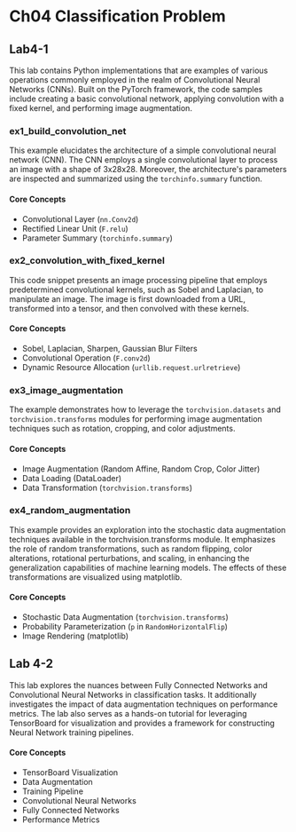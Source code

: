 # Ch04 Classification Problem

## Lab4-1 
This lab contains Python implementations that are examples of various operations commonly employed in the realm of Convolutional Neural Networks (CNNs). 
Built on the PyTorch framework, the code samples include creating a basic convolutional network, applying convolution with a fixed kernel, and performing image augmentation.
### ex1_build_convolution_net
This example elucidates the architecture of a simple convolutional neural network (CNN). The CNN employs a single convolutional layer to process an image with a shape of 3x28x28. Moreover, the architecture's parameters are inspected and summarized using the `torchinfo.summary` function.

#### Core Concepts
* Convolutional Layer (`nn.Conv2d`)
* Rectified Linear Unit (`F.relu`)
* Parameter Summary (`torchinfo.summary`)

### ex2_convolution_with_fixed_kernel
This code snippet presents an image processing pipeline that employs predetermined convolutional kernels, such as Sobel and Laplacian, to manipulate an image. The image is first downloaded from a URL, transformed into a tensor, and then convolved with these kernels.

#### Core Concepts
* Sobel, Laplacian, Sharpen, Gaussian Blur Filters
* Convolutional Operation (`F.conv2d`)
* Dynamic Resource Allocation (`urllib.request.urlretrieve`)

### ex3_image_augmentation
The example demonstrates how to leverage the `torchvision.datasets` and `torchvision.transforms` modules for performing image augmentation techniques such as rotation, cropping, and color adjustments.

#### Core Concepts
* Image Augmentation (Random Affine, Random Crop, Color Jitter)
* Data Loading (DataLoader)
* Data Transformation (`torchvision.transforms`)

### ex4_random_augmentation
This example provides an exploration into the stochastic data augmentation techniques available in the torchvision.transforms module. It emphasizes the role of random transformations, such as random flipping, color alterations, rotational perturbations, and scaling, in enhancing the generalization capabilities of machine learning models. The effects of these transformations are visualized using matplotlib.

#### Core Concepts
* Stochastic Data Augmentation (`torchvision.transforms`)
* Probability Parameterization (`p` in `RandomHorizontalFlip`)
* Image Rendering (matplotlib)

## Lab 4-2
This lab explores the nuances between Fully Connected Networks and Convolutional Neural Networks in classification tasks. It additionally investigates the impact of data augmentation techniques on performance metrics. The lab also serves as a hands-on tutorial for leveraging TensorBoard for visualization and provides a framework for constructing Neural Network training pipelines.

#### Core Concepts
* TensorBoard Visualization
* Data Augmentation
* Training Pipeline
* Convolutional Neural Networks
* Fully Connected Networks
* Performance Metrics
